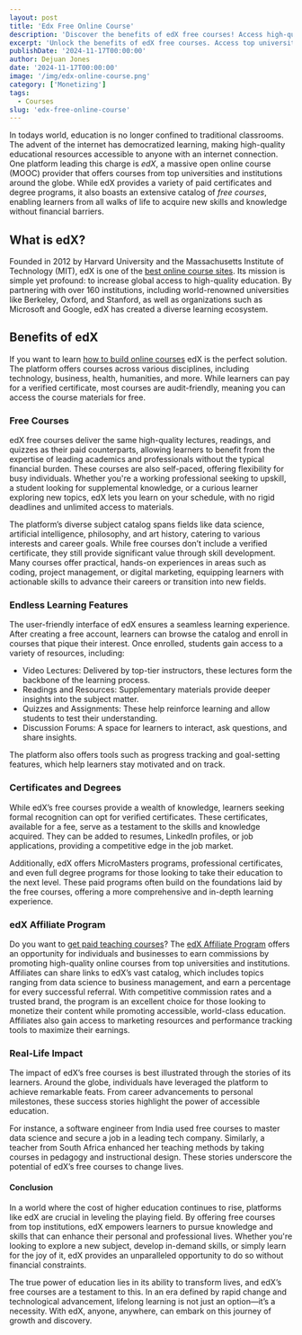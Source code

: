 ```yaml
---
layout: post
title: 'Edx Free Online Course'
description: 'Discover the benefits of edX free courses! Access high-quality education from top universities, explore diverse subjects, and gain practical skills at your own pace.'
excerpt: 'Unlock the benefits of edX free courses. Access top university education, explore diverse subjects, and gain practical skills at your own pace.'
publishDate: '2024-11-17T00:00:00'
author: Dejuan Jones
date: '2024-11-17T00:00:00'
image: '/img/edx-online-course.png'
category: ['Monetizing']
tags:
  - Courses
slug: 'edx-free-online-course'
---
```


In todays world, education is no longer confined to traditional classrooms. The advent of the internet has democratized learning, making high-quality educational resources accessible to anyone with an internet connection. One platform leading this charge is _edX_, a massive open online course (MOOC) provider that offers courses from top universities and institutions around the globe. While edX provides a variety of paid certificates and degree programs, it also boasts an extensive catalog of _free courses_, enabling learners from all walks of life to acquire new skills and knowledge without financial barriers.

## What is edX?

Founded in 2012 by Harvard University and the Massachusetts Institute of Technology (MIT), edX is one of the [best online course sites](/blog/best-online-course-platforms). Its mission is simple yet profound: to increase global access to high-quality education. By partnering with over 160 institutions, including world-renowned universities like Berkeley, Oxford, and Stanford, as well as organizations such as Microsoft and Google, edX has created a diverse learning ecosystem.

## Benefits of edX

If you want to learn [how to build online courses](/blog/how-to-create-online-courses) edX is the perfect solution. The platform offers courses across various disciplines, including technology, business, health, humanities, and more. While learners can pay for a verified certificate, most courses are audit-friendly, meaning you can access the course materials for free.

### Free Courses

edX free courses deliver the same high-quality lectures, readings, and quizzes as their paid counterparts, allowing learners to benefit from the expertise of leading academics and professionals without the typical financial burden. These courses are also self-paced, offering flexibility for busy individuals. Whether you're a working professional seeking to upskill, a student looking for supplemental knowledge, or a curious learner exploring new topics, edX lets you learn on your schedule, with no rigid deadlines and unlimited access to materials.

The platform’s diverse subject catalog spans fields like data science, artificial intelligence, philosophy, and art history, catering to various interests and career goals. While free courses don’t include a verified certificate, they still provide significant value through skill development. Many courses offer practical, hands-on experiences in areas such as coding, project management, or digital marketing, equipping learners with actionable skills to advance their careers or transition into new fields.

### Endless Learning Features

The user-friendly interface of edX ensures a seamless learning experience. After creating a free account, learners can browse the catalog and enroll in courses that pique their interest. Once enrolled, students gain access to a variety of resources, including:

- Video Lectures: Delivered by top-tier instructors, these lectures form the backbone of the learning process.
- Readings and Resources: Supplementary materials provide deeper insights into the subject matter.
- Quizzes and Assignments: These help reinforce learning and allow students to test their understanding.
- Discussion Forums: A space for learners to interact, ask questions, and share insights.

The platform also offers tools such as progress tracking and goal-setting features, which help learners stay motivated and on track.

### Certificates and Degrees

While edX’s free courses provide a wealth of knowledge, learners seeking formal recognition can opt for verified certificates. These certificates, available for a fee, serve as a testament to the skills and knowledge acquired. They can be added to resumes, LinkedIn profiles, or job applications, providing a competitive edge in the job market.

Additionally, edX offers MicroMasters programs, professional certificates, and even full degree programs for those looking to take their education to the next level. These paid programs often build on the foundations laid by the free courses, offering a more comprehensive and in-depth learning experience.

### edX Affiliate Program

Do you want to [get paid teaching courses](/blog/make-money-teaching-online-courses)? The [edX Affiliate Program](https://www.edx.org/affiliate-program) offers an opportunity for individuals and businesses to earn commissions by promoting high-quality online courses from top universities and institutions. Affiliates can share links to edX’s vast catalog, which includes topics ranging from data science to business management, and earn a percentage for every successful referral. With competitive commission rates and a trusted brand, the program is an excellent choice for those looking to monetize their content while promoting accessible, world-class education. Affiliates also gain access to marketing resources and performance tracking tools to maximize their earnings.

### Real-Life Impact

The impact of edX’s free courses is best illustrated through the stories of its learners. Around the globe, individuals have leveraged the platform to achieve remarkable feats. From career advancements to personal milestones, these success stories highlight the power of accessible education.

For instance, a software engineer from India used free courses to master data science and secure a job in a leading tech company. Similarly, a teacher from South Africa enhanced her teaching methods by taking courses in pedagogy and instructional design. These stories underscore the potential of edX’s free courses to change lives.

#### Conclusion

In a world where the cost of higher education continues to rise, platforms like edX are crucial in leveling the playing field. By offering free courses from top institutions, edX empowers learners to pursue knowledge and skills that can enhance their personal and professional lives. Whether you're looking to explore a new subject, develop in-demand skills, or simply learn for the joy of it, edX provides an unparalleled opportunity to do so without financial constraints.

The true power of education lies in its ability to transform lives, and edX’s free courses are a testament to this. In an era defined by rapid change and technological advancement, lifelong learning is not just an option—it’s a necessity. With edX, anyone, anywhere, can embark on this journey of growth and discovery.
